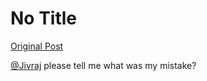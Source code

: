 # No Title

[Original Post](https://discourse.onlinedegree.iitm.ac.in/t/171141/377)

<p><a class="mention" href="/u/jivraj">@Jivraj</a> please tell me what was my mistake?</p>